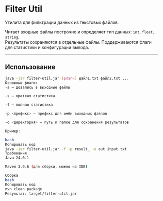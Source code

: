 # Filter Util

Утилита для фильтрации данных из текстовых файлов.

Читает входные файлы построчно и определяет тип данных: `int`, `float`, `string`.  
Результаты сохраняются в отдельные файлы. Поддерживаются флаги для статистики и конфигурации вывода.

---

## Использование

```bash
java -jar filter-util.jar [флаги] файл1.txt файл2.txt ...
Основные флаги:
-a — дозапись в выходные файлы

-s — краткая статистика

-f — полная статистика

-p <префикс> — префикс для имён выходных файлов

-o <директория> — путь к папке для сохранения результатов

Пример:

bash
Копировать код
java -jar filter-util.jar -f -p result_ -o out input.txt
Требования
Java 24.0.1

Maven 3.9.6 (для сборки, можно из IDE)

Сборка
bash
Копировать код
mvn clean package
Результат: target/filter-util.jar
